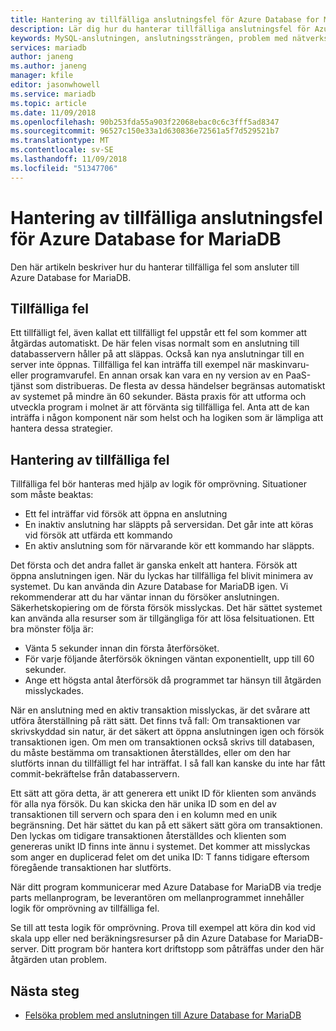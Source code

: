 ```yaml
---
title: Hantering av tillfälliga anslutningsfel för Azure Database for MariaDB | Microsoft Docs
description: Lär dig hur du hanterar tillfälliga anslutningsfel för Azure Database for MariaDB.
keywords: MySQL-anslutningen, anslutningssträngen, problem med nätverksanslutningen, tillfälligt fel, anslutningsfel
services: mariadb
author: janeng
ms.author: janeng
manager: kfile
editor: jasonwhowell
ms.service: mariadb
ms.topic: article
ms.date: 11/09/2018
ms.openlocfilehash: 90b253fda55a903f22068ebac0c6c3fff5ad8347
ms.sourcegitcommit: 96527c150e33a1d630836e72561a5f7d529521b7
ms.translationtype: MT
ms.contentlocale: sv-SE
ms.lasthandoff: 11/09/2018
ms.locfileid: "51347706"
---
```

# <a name="handling-of-transient-connectivity-errors-for-azure-database-for-mariadb"></a>Hantering av tillfälliga anslutningsfel för Azure Database for MariaDB

Den här artikeln beskriver hur du hanterar tillfälliga fel som ansluter till Azure Database for MariaDB.

## <a name="transient-errors"></a>Tillfälliga fel

Ett tillfälligt fel, även kallat ett tillfälligt fel uppstår ett fel som kommer att åtgärdas automatiskt. De här felen visas normalt som en anslutning till databasservern håller på att släppas. Också kan nya anslutningar till en server inte öppnas. Tillfälliga fel kan inträffa till exempel när maskinvaru- eller programvarufel. En annan orsak kan vara en ny version av en PaaS-tjänst som distribueras. De flesta av dessa händelser begränsas automatiskt av systemet på mindre än 60 sekunder. Bästa praxis för att utforma och utveckla program i molnet är att förvänta sig tillfälliga fel. Anta att de kan inträffa i någon komponent när som helst och ha logiken som är lämpliga att hantera dessa strategier.

## <a name="handling-transient-errors"></a>Hantering av tillfälliga fel

Tillfälliga fel bör hanteras med hjälp av logik för omprövning. Situationer som måste beaktas:

* Ett fel inträffar vid försök att öppna en anslutning
* En inaktiv anslutning har släppts på serversidan. Det går inte att köras vid försök att utfärda ett kommando
* En aktiv anslutning som för närvarande kör ett kommando har släppts.

Det första och det andra fallet är ganska enkelt att hantera. Försök att öppna anslutningen igen. När du lyckas har tillfälliga fel blivit minimera av systemet. Du kan använda din Azure Database for MariaDB igen. Vi rekommenderar att du har väntar innan du försöker anslutningen. Säkerhetskopiering om de första försök misslyckas. Det här sättet systemet kan använda alla resurser som är tillgängliga för att lösa felsituationen. Ett bra mönster följa är:

* Vänta 5 sekunder innan din första återförsöket.
* För varje följande återförsök ökningen väntan exponentiellt, upp till 60 sekunder.
* Ange ett högsta antal återförsök då programmet tar hänsyn till åtgärden misslyckades.

När en anslutning med en aktiv transaktion misslyckas, är det svårare att utföra återställning på rätt sätt. Det finns två fall: Om transaktionen var skrivskyddad sin natur, är det säkert att öppna anslutningen igen och försök transaktionen igen. Om men om transaktionen också skrivs till databasen, du måste bestämma om transaktionen återställdes, eller om den har slutförts innan du tillfälligt fel har inträffat. I så fall kan kanske du inte har fått commit-bekräftelse från databasservern.

Ett sätt att göra detta, är att generera ett unikt ID för klienten som används för alla nya försök. Du kan skicka den här unika ID som en del av transaktionen till servern och spara den i en kolumn med en unik begränsning. Det här sättet du kan på ett säkert sätt göra om transaktionen. Den lyckas om tidigare transaktionen återställdes och klienten som genereras unikt ID finns inte ännu i systemet. Det kommer att misslyckas som anger en duplicerad felet om det unika ID: T fanns tidigare eftersom föregående transaktionen har slutförts.

När ditt program kommunicerar med Azure Database for MariaDB via tredje parts mellanprogram, be leverantören om mellanprogrammet innehåller logik för omprövning av tillfälliga fel.

Se till att testa logik för omprövning. Prova till exempel att köra din kod vid skala upp eller ned beräkningsresurser på din Azure Database for MariaDB-server. Ditt program bör hantera kort driftstopp som påträffas under den här åtgärden utan problem.

## <a name="next-steps"></a>Nästa steg

* [Felsöka problem med anslutningen till Azure Database for MariaDB](howto-troubleshoot-common-connection-issues.md)
